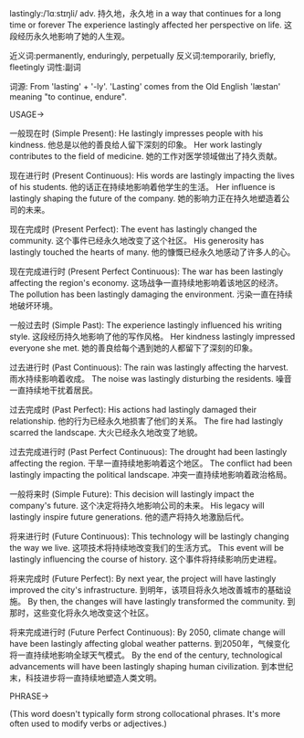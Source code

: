 lastingly:/ˈlɑːstɪŋli/
adv.
持久地，永久地
in a way that continues for a long time or forever
The experience lastingly affected her perspective on life.  这段经历永久地影响了她的人生观。

近义词:permanently, enduringly, perpetually
反义词:temporarily, briefly, fleetingly
词性:副词

词源: From 'lasting' + '-ly'. 'Lasting' comes from the Old English 'læstan' meaning "to continue, endure".

USAGE->

一般现在时 (Simple Present):
He lastingly impresses people with his kindness. 他总是以他的善良给人留下深刻的印象。
Her work lastingly contributes to the field of medicine. 她的工作对医学领域做出了持久贡献。


现在进行时 (Present Continuous):
His words are lastingly impacting the lives of his students. 他的话正在持续地影响着他学生的生活。
Her influence is lastingly shaping the future of the company. 她的影响力正在持久地塑造着公司的未来。


现在完成时 (Present Perfect):
The event has lastingly changed the community.  这个事件已经永久地改变了这个社区。
His generosity has lastingly touched the hearts of many. 他的慷慨已经永久地感动了许多人的心。


现在完成进行时 (Present Perfect Continuous):
The war has been lastingly affecting the region's economy. 这场战争一直持续地影响着该地区的经济。
The pollution has been lastingly damaging the environment. 污染一直在持续地破坏环境。


一般过去时 (Simple Past):
The experience lastingly influenced his writing style. 这段经历持久地影响了他的写作风格。
Her kindness lastingly impressed everyone she met. 她的善良给每个遇到她的人都留下了深刻的印象。


过去进行时 (Past Continuous):
The rain was lastingly affecting the harvest. 雨水持续影响着收成。
The noise was lastingly disturbing the residents. 噪音一直持续地干扰着居民。


过去完成时 (Past Perfect):
His actions had lastingly damaged their relationship. 他的行为已经永久地损害了他们的关系。
The fire had lastingly scarred the landscape. 大火已经永久地改变了地貌。


过去完成进行时 (Past Perfect Continuous):
The drought had been lastingly affecting the region. 干旱一直持续地影响着这个地区。
The conflict had been lastingly impacting the political landscape. 冲突一直持续地影响着政治格局。


一般将来时 (Simple Future):
This decision will lastingly impact the company's future. 这个决定将持久地影响公司的未来。
His legacy will lastingly inspire future generations. 他的遗产将持久地激励后代。


将来进行时 (Future Continuous):
This technology will be lastingly changing the way we live. 这项技术将持续地改变我们的生活方式。
This event will be lastingly influencing the course of history.  这个事件将持续影响历史进程。


将来完成时 (Future Perfect):
By next year, the project will have lastingly improved the city's infrastructure. 到明年，该项目将永久地改善城市的基础设施。
By then, the changes will have lastingly transformed the community. 到那时，这些变化将永久地改变这个社区。


将来完成进行时 (Future Perfect Continuous):
By 2050, climate change will have been lastingly affecting global weather patterns. 到2050年，气候变化将一直持续地影响全球天气模式。
By the end of the century, technological advancements will have been lastingly shaping human civilization. 到本世纪末，科技进步将一直持续地塑造人类文明。




PHRASE->

(This word doesn't typically form strong collocational phrases.  It's more often used to modify verbs or adjectives.)
